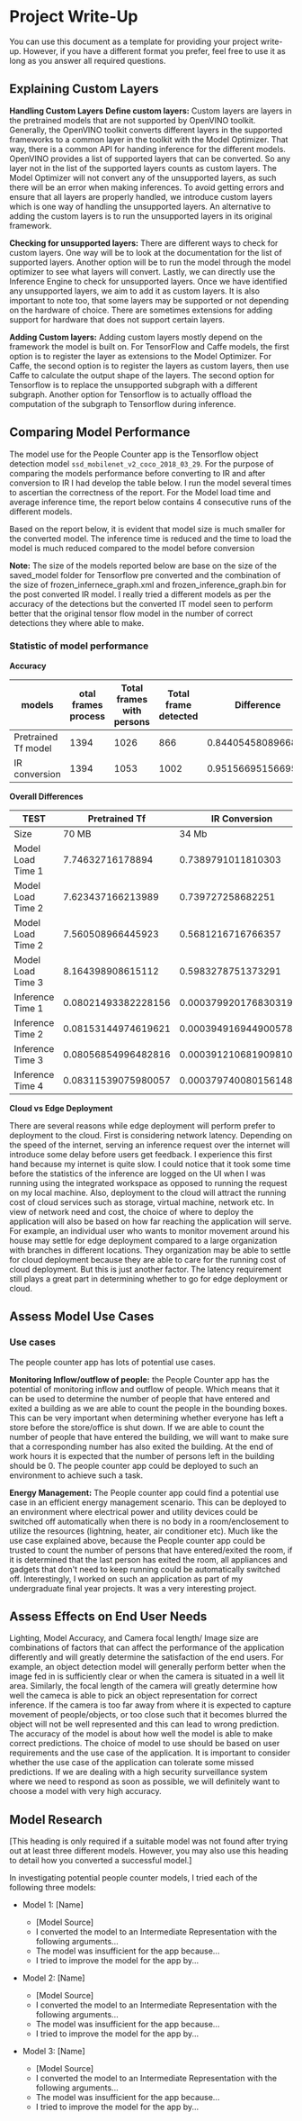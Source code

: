 # Project Write-Up

You can use this document as a template for providing your project write-up. However, if you
have a different format you prefer, feel free to use it as long as you answer all required
questions.

## Explaining Custom Layers

**Handling Custom Layers**
**Define custom layers:** 
Custom layers are layers in the pretrained models that are not supported by OpenVINO toolkit. Generally, the OpenVINO toolkit converts different layers in the supported frameworks to a common layer in the toolkit with the Model Optimizer. That way, there is a common API for handing inference for the different models. OpenVINO provides a list of supported layers that can be converted. So any layer not in the list of the supported layers counts as custom layers. The Model Optimizer will not convert any of the unsupported layers, as such there will be an error when making inferences. To avoid getting errors and ensure that all layers are properly handled, we introduce custom layers which is one way of handling the unsupported layers. An alternative to adding the custom layers is to run the unsupported layers in its original framework.

**Checking for unsupported layers:**
There are different ways to check for custom layers. One way will be to look at the documentation for the list of supported layers. Another option will be to run the model through the model optimizer to see what layers will convert. Lastly, we can directly use the Inference Engine to check for unsupported layers. Once we have identified any unsupported layers, we aim to add it as custom layers. It is also important to note too, that some layers may be supported or not depending on the hardware of choice. There are sometimes extensions for adding support for hardware that does not support certain layers.

**Adding Custom layers:**
Adding custom layers mostly depend on the framework the model is built on. For TensorFlow and Caffe models, the first option is to register the layer as extensions to the Model Optimizer. For Caffe, the second option is to register the layers as custom layers, then use Caffe to calculate the output shape of the layers. The second option for Tensorflow is to replace the unsupported subgraph with a different subgraph. Another option for Tensorflow is to actually offload the computation of the subgraph to Tensorflow during inference.


## Comparing Model Performance

The model use for the People Counter app is the Tensorflow object detection model `ssd_mobilenet_v2_coco_2018_03_29`. For the purpose of comparing the models performance before converting to IR and after conversion to IR I had develop the table below. I run the model several times to ascertian the correctness of the report. For the Model load time and average inference time, the report below contains 4 consecutive runs of the different models.

Based on the report below, it is evident that model size is much smaller for the converted model. The inference time is reduced and the time to load the model is much reduced compared to the model before conversion

**Note:** The size of the models reported below are base on the size of the saved_model folder for Tensorflow pre converted and the combination of the size of frozen_infernece_graph.xml and frozen_inference_graph.bin for the post converted IR model.
I really tried a different models as per the accuracy of the detections but the converted IT model seen to perform better that the original tensor flow model in the number of correct detections they where able to make.


### Statistic of model performance

**Accuracy**

| models               |  otal frames process | Total frames with persons  | Total frame detected | Difference                |
|----------------------|----------------------|----------------------------|----------------------|---------------------------|
| Pretrained Tf model  | 1394                 | 1026                       | 866                  | 0.8440545808966862        |
| IR conversion        | 1394                 | 1053                       | 1002                 | 0.9515669515669516        |


**Overall Differences**

|  TEST                | Pretrained Tf                    | IR Conversion                          | Difference                        |
|----------------------|----------------------------------|----------------------------------------|-----------------------------------|
| Size                 | 70 MB                            | 34 Mb                                  | 40 Mb                             |
| Model Load Time 1    | 7.74632716178894                 | 0.7389791011810303                     | 7.007348060607869                 |
| Model Load Time 2    | 7.623437166213989                | 0.739727258682251                      | 6.883709907531738                 |
| Model Load Time 2    | 7.560508966445923                | 0.5681216716766357                     | 6.992387294769287                 |
| Model Load Time 3    | 8.164398908615112                | 0.5983278751373291                     | 7.566071033477783                 |
| Inference Time 1     | 0.08021493382228156              | 0.0003799201768303191                  | 0.07983501364545124               |
| Inference Time 2     | 0.08153144974619621              | 0.0003949169449005784                  | 0.08113653280129562               |
| Inference Time 3     | 0.08056854996482816              | 0.00039121068190981016                 | 0.08017733928291836               |
| Inference Time 4     | 0.08311539075980057              | 0.0003797400801561484                  | 0.08273565067964442               |


**Cloud vs Edge Deployment**

There are several reasons while edge deployment will perform prefer to deployment to the cloud. First is considering network latency. Depending on the speed of the internet, serving an inference request over the internet will introduce some delay before users get feedback. I experience this first hand because my internet is quite slow. I could notice that it took some time before the statistics of the inference are logged on the UI when I was running using the integrated workspace as opposed to running the request on my local machine. Also, deployment to the cloud will attract  the running cost of cloud services such as storage, virtual machine, network etc. In view of network need and cost, the choice of where to deploy the application will also be based on how far reaching the application will serve. For example, an individual user who wants to monitor movement around his house may settle for edge deployment compared to a large organization with branches in different locations. They organization may be able to settle for cloud deployment because they are able to care for the running cost of cloud deployment. But this is just another factor. The latency requirement still plays a great part in determining whether to go for edge deployment or cloud.


## Assess Model Use Cases

### Use cases
The people counter app has lots of potential use cases.

**Monitoring Inflow/outflow of people:**
the People Counter app has the potential of monitoring inflow and outflow of people. Which means that it can be used to determine the number of people that have entered and exited a building as we are able to count the people in the bounding boxes. This can be very important when determining whether everyone has left a store before the store/office is shut down. If we are able to count the number of people that have entered the building, we will want to make sure that a corresponding  number has also exited the building. At the end of work hours it is expected that the number of persons left in the building should be 0. The people counter app could be deployed to such an environment to achieve such a task.

**Energy Management:**
The People counter app could find a potential use case in an efficient energy management scenario. This can be deployed to an environment where electrical power and utility devices could be switched off automatically when there is no body in a room/enclosement to utilize the resources (lightning, heater, air conditioner etc). Much like the use case explained above, because the People counter app could be trusted to count the number of persons that have entered/exited the room, if it is  determined that the last person has exited the room, all appliances and gadgets that don't need to keep running could be automatically switched off. Interestingly, I worked on such an application as part of my undergraduate final year projects. It was a very interesting project.

## Assess Effects on End User Needs

Lighting, Model Accuracy, and Camera focal length/ Image size are combinations of factors that can affect the performance of the application differently and will greatly determine the satisfaction of the end users. For example, an object detection model will generally perform better when the image fed in is sufficiently clear or when the camera is situated in a well lit area. Similarly, the focal length of the camera will greatly determine how well the cameca is able to pick an object representation for correct inference. If the camera is too far away from where it is expected to capture movement of people/objects, or too close such that it becomes blurred the object will not be well represented and this can lead to wrong prediction. The accuracy of the model is about how well the model is able to make correct predictions. The choice of model to use should be based on user requirements and the use case of the application. It is important to consider whether the use case of the application can tolerate some missed predictions. If we are dealing with a high security surveillance system where we need to respond as soon as possible, we will definitely want to choose a model with very high accuracy.

## Model Research

[This heading is only required if a suitable model was not found after trying out at least three
different models. However, you may also use this heading to detail how you converted 
a successful model.]

In investigating potential people counter models, I tried each of the following three models:

- Model 1: [Name]
  - [Model Source]
  - I converted the model to an Intermediate Representation with the following arguments...
  - The model was insufficient for the app because...
  - I tried to improve the model for the app by...
  
- Model 2: [Name]
  - [Model Source]
  - I converted the model to an Intermediate Representation with the following arguments...
  - The model was insufficient for the app because...
  - I tried to improve the model for the app by...

- Model 3: [Name]
  - [Model Source]
  - I converted the model to an Intermediate Representation with the following arguments...
  - The model was insufficient for the app because...
  - I tried to improve the model for the app by...